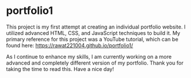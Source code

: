 # portfolio1

This project is my first attempt at creating an individual portfolio website. I utilized advanced HTML, CSS, and JavaScript techniques to build it. My primary reference for this project was a YouTube tutorial, which can be found here: https://rawat221004.github.io/portfolio1/

As I continue to enhance my skills, I am currently working on a more advanced and completely different version of my portfolio. Thank you for taking the time to read this. Have a nice day!
